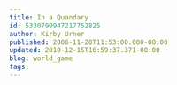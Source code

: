 ```yaml
---
title: In a Quandary
id: 5330790947217752825
author: Kirby Urner
published: 2006-11-28T11:53:00.000-08:00
updated: 2010-12-15T16:59:37.371-08:00
blog: world_game
tags: 
---
```


